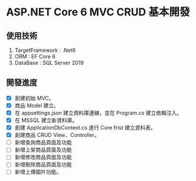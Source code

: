 # ASP.NET Core 6 MVC CRUD 基本開發

## 使用技術

1. TargetFramework : .Net6
1. ORM : EF Core 6
1. DataBase : SQL Server 2019

## 開發進度

- [x] 創建初始 MVC。
- [x] 商品 Model 建立。
- [x] 在 appsettings.json 建立資料庫連線，並在 Program.cs 建立依賴注入。
- [x] 在 MSSQL 建立新資料庫。
- [x] 創建 ApplicationDbContext.cs 進行 Core frist 建立資料表。
- [x] 創建商品 CRUD View、Controller。
- [ ] 新增查詢商品頁面及功能
- [ ] 新增上架商品頁面及功能
- [ ] 新增修改商品頁面及功能
- [ ] 新增刪除商品頁面及功能
- [ ] 新增上傳圖片功能。
